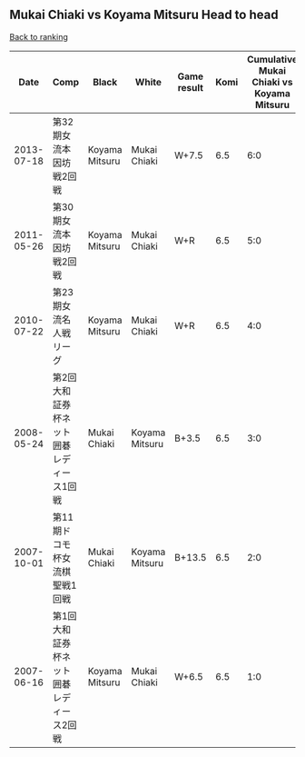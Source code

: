 ## Mukai Chiaki vs Koyama Mitsuru Head to head

[Back to ranking](../../index.md)




| **Date** | **Comp** | **Black** | **White** | **Game result** | **Komi** | **Cumulative Mukai Chiaki vs Koyama Mitsuru** | **Mukai Chiaki streak** | **Koyama Mitsuru streak** | 
| --- | --- | --- | --- | --- | --- | --- | --- | --- |
| 2013-07-18 | 第32期女流本因坊戦2回戦 | Koyama Mitsuru | Mukai Chiaki | W+7.5 | 6.5 | 6:0 | 6 | 0 | 
| 2011-05-26 | 第30期女流本因坊戦2回戦 | Koyama Mitsuru | Mukai Chiaki | W+R | 6.5 | 5:0 | 5 | 0 | 
| 2010-07-22 | 第23期女流名人戦リーグ | Koyama Mitsuru | Mukai Chiaki | W+R | 6.5 | 4:0 | 4 | 0 | 
| 2008-05-24 | 第2回大和証券杯ネット囲碁レディース1回戦 | Mukai Chiaki | Koyama Mitsuru | B+3.5 | 6.5 | 3:0 | 3 | 0 | 
| 2007-10-01 | 第11期ドコモ杯女流棋聖戦1回戦 | Mukai Chiaki | Koyama Mitsuru | B+13.5 | 6.5 | 2:0 | 2 | 0 | 
| 2007-06-16 | 第1回大和証券杯ネット囲碁レディース2回戦 | Koyama Mitsuru | Mukai Chiaki | W+6.5 | 6.5 | 1:0 | 1 | 0 |




